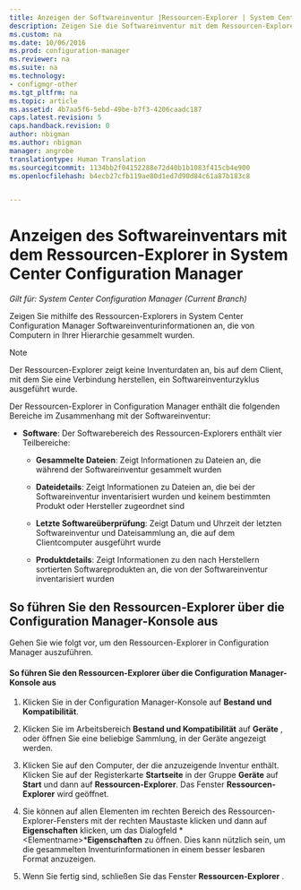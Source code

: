 ```yaml
---
title: Anzeigen der Softwareinventur |Ressourcen-Explorer | System Center Configuration Manager
description: Zeigen Sie die Softwareinventur mit dem Ressourcen-Explorer in System Center Configuration Manager an.
ms.custom: na
ms.date: 10/06/2016
ms.prod: configuration-manager
ms.reviewer: na
ms.suite: na
ms.technology:
- configmgr-other
ms.tgt_pltfrm: na
ms.topic: article
ms.assetid: 4b7aa5f6-5ebd-49be-b7f3-4206caadc187
caps.latest.revision: 5
caps.handback.revision: 0
author: nbigman
ms.author: nbigman
manager: angrobe
translationtype: Human Translation
ms.sourcegitcommit: 1134bb2f04152288e72d40b1b1083f415cb4e900
ms.openlocfilehash: b4ecb27cfb119ae80d1ed7d90d84c61a87b183c8


---
```

# <a name="how-to-use-resource-explorer-to-view-software-inventory-in-system-center-configuration-manager"></a>Anzeigen des Softwareinventars mit dem Ressourcen-Explorer in System Center Configuration Manager

*Gilt für: System Center Configuration Manager (Current Branch)*

Zeigen Sie mithilfe des Ressourcen-Explorers in System Center Configuration Manager Softwareinventurinformationen an, die von Computern in Ihrer Hierarchie gesammelt wurden.  

> [!NOTE]  
>  Der Ressourcen-Explorer zeigt keine Inventurdaten an, bis auf dem Client, mit dem Sie eine Verbindung herstellen, ein Softwareinventurzyklus ausgeführt wurde.  

 Der Ressourcen-Explorer in Configuration Manager enthält die folgenden Bereiche im Zusammenhang mit der Softwareinventur:  

-   **Software**: Der Softwarebereich des Ressourcen-Explorers enthält vier Teilbereiche:  

    -   **Gesammelte Dateien**: Zeigt Informationen zu Dateien an, die während der Softwareinventur gesammelt wurden  

    -   **Dateidetails**: Zeigt Informationen zu Dateien an, die bei der Softwareinventur inventarisiert wurden und keinem bestimmten Produkt oder Hersteller zugeordnet sind  

    -   **Letzte Softwareüberprüfung**: Zeigt Datum und Uhrzeit der letzten Softwareinventur und Dateisammlung an, die auf dem Clientcomputer ausgeführt wurde  

    -   **Produktdetails**: Zeigt Informationen zu den nach Herstellern sortierten Softwareprodukten an, die von der Softwareinventur inventarisiert wurden  

## <a name="to-run-resource-explorer-from-the-configuration-manager-console"></a>So führen Sie den Ressourcen-Explorer über die Configuration Manager-Konsole aus  
 Gehen Sie wie folgt vor, um den Ressourcen-Explorer in Configuration Manager auszuführen.  

#### <a name="to-run-resource-explorer-from-the-configuration-manager-console"></a>So führen Sie den Ressourcen-Explorer über die Configuration Manager-Konsole aus  

1.  Klicken Sie in der Configuration Manager-Konsole auf **Bestand und Kompatibilität**.  

2.  Klicken Sie im Arbeitsbereich **Bestand und Kompatibilität** auf **Geräte** , oder öffnen Sie eine beliebige Sammlung, in der Geräte angezeigt werden.  

3.  Klicken Sie auf den Computer, der die anzuzeigende Inventur enthält. Klicken Sie auf der Registerkarte **Startseite** in der Gruppe **Geräte** auf **Start** und dann auf **Ressourcen-Explorer**. Das Fenster **Ressourcen-Explorer** wird geöffnet.  

4.  Sie können auf allen Elementen im rechten Bereich des Ressourcen-Explorer-Fensters mit der rechten Maustaste klicken und dann auf **Eigenschaften** klicken, um das Dialogfeld *<Elementname\>***Eigenschaften** zu öffnen. Dies kann nützlich sein, um die gesammelten Inventurinformationen in einem besser lesbaren Format anzuzeigen.  

5.  Wenn Sie fertig sind, schließen Sie das Fenster **Ressourcen-Explorer** .  



<!--HONumber=Nov16_HO1-->


